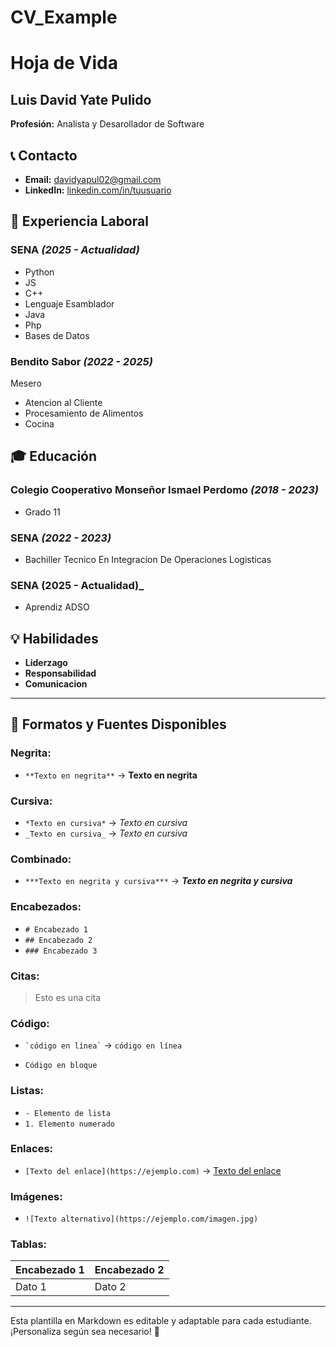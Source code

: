 # CV_Example
# Hoja de Vida

## Luis David Yate Pulido
**Profesión:** Analista y Desarollador de Software

## 📞 Contacto
- **Email:** [davidyapul02@gmail.com](mailto:correo@ejemplo.com)
- **LinkedIn:** [linkedin.com/in/tuusuario](https://linkedin.com/in/tuusuario)

## 🏢 Experiencia Laboral
### SENA _(2025 - Actualidad)_
- Python
- JS
- C++
- Lenguaje Esamblador
- Java
- Php
- Bases de Datos

### Bendito Sabor _(2022 - 2025)_
Mesero
-   Atencion al Cliente
-   Procesamiento de Alimentos
-   Cocina

## 🎓 Educación
### Colegio Cooperativo Monseñor Ismael Perdomo _(2018 - 2023)_
- Grado 11

### SENA _(2022 - 2023)_
- Bachiller Tecnico En Integracion De Operaciones Logisticas

### SENA (2025 - Actualidad)_
- Aprendiz ADSO


## 💡 Habilidades
- **Liderzago**
- **Responsabilidad**
- **Comunicacion**

---

## 🎨 Formatos y Fuentes Disponibles

### **Negrita:**
- `**Texto en negrita**` → **Texto en negrita**

### **Cursiva:**
- `*Texto en cursiva*` → *Texto en cursiva*
- `_Texto en cursiva_` → _Texto en cursiva_

### **Combinado:**
- `***Texto en negrita y cursiva***` → ***Texto en negrita y cursiva***

### **Encabezados:**
- `# Encabezado 1`
- `## Encabezado 2`
- `### Encabezado 3`

### **Citas:**
> Esto es una cita

### **Código:**
- `` `código en línea` `` → `código en línea`
- ```
  Código en bloque
  ```

### **Listas:**
- `- Elemento de lista`
- `1. Elemento numerado`

### **Enlaces:**
- `[Texto del enlace](https://ejemplo.com)` → [Texto del enlace](https://ejemplo.com)

### **Imágenes:**
- `![Texto alternativo](https://ejemplo.com/imagen.jpg)`

### **Tablas:**
| Encabezado 1 | Encabezado 2 |
|-------------|-------------|
| Dato 1     | Dato 2      |

---

Esta plantilla en Markdown es editable y adaptable para cada estudiante. ¡Personaliza según sea necesario! 🎯

